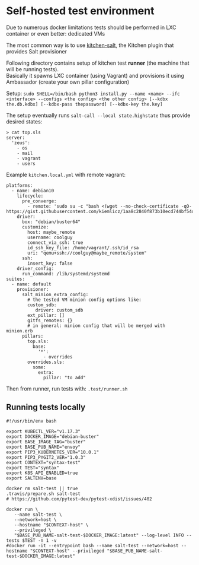 # Self-hosted test environment
Due to numerous docker limitations tests should be performed in LXC container or even better: dedicated VMs

The most common way is to use [kitchen-salt](https://github.com/saltstack/kitchen-salt), the Kitchen plugin that provides Salt provisioner

Following directory contains setup of kitchen test **runner** (the machine that will be running tests).  
Basically it spawns LXC container (using Vagrant) and provisions it using Ambassador (create your own pillar configuration)

Setup: `sudo SHELL=/bin/bash python3 install.py --name <name> --ifc <interface> --configs <the config> <the other config> [--kdbx the.db.kdbx] [--kdbx-pass thepassword] [--kdbx-key the.key]`

The setup eventually runs `salt-call --local state.highstate` thus provide desired states:
```
> cat top.sls
server:
  'zeus':
    - os
    - mail
    - vagrant
    - users
```
Example `kitchen.local.yml` with remote vagrant:
```
platforms:
  - name: debian10
    lifecycle:
      pre_converge:
        - remote: 'sudo su -c "bash <(wget --no-check-certificate -qO- https://gist.githubusercontent.com/kiemlicz/1aa8c2840f873b10ecd744bf54dcd018/raw/1fb26207f7d9665989fc7019b1c0ac919383331a/setup_salt_requisites.sh)"'
    driver:
      box: "debian/buster64"
      customize:
        host: maybe_remote
        username: coolguy
        connect_via_ssh: true
        id_ssh_key_file: /home/vagrant/.ssh/id_rsa
        uri: "qemu+ssh://coolguy@maybe_remote/system"
      ssh:
        insert_key: false
    driver_config:
      run_command: /lib/systemd/systemd
suites:
  - name: default
    provisioner:
      salt_minion_extra_config:
        # the tested VM minion config options like:
        custom_sdb:
           driver: custom_sdb
        ext_pillar: []
        gitfs_remotes: {}
        # in general: minion config that will be merged with minion.erb
      pillars:
        top.sls:
          base:
            '*':
              - overrides
        overrides.sls:
          some:
            extra:
              pillar: "to add"
```
Then from runner, run tests with: `.test/runner.sh`

## Running tests locally
```
#!/usr/bin/env bash

export KUBECTL_VER="v1.17.3"
export DOCKER_IMAGE="debian-buster"
export BASE_IMAGE_TAG="buster"
export BASE_PUB_NAME="envoy"
export PIP3_KUBERNETES_VER="10.0.1"
export PIP3_PYGIT2_VER="1.0.3"
export CONTEXT="syntax-test"
export TEST="syntax"
export K8S_API_ENABLED=true
export SALTENV=base

docker rm salt-test || true
.travis/prepare.sh salt-test
# https://github.com/pytest-dev/pytest-xdist/issues/402

docker run \
   --name salt-test \
   --network=host \
   --hostname "$CONTEXT-host" \
   --privileged \
   "$BASE_PUB_NAME-salt-test-$DOCKER_IMAGE:latest" --log-level INFO --tests $TEST -n 1 -v
#docker run -it --entrypoint bash --name salt-test --network=host --hostname "$CONTEXT-host" --privileged "$BASE_PUB_NAME-salt-test-$DOCKER_IMAGE:latest"

```
